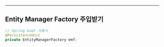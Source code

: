 
---

## Entity Manager Factory 주입받기

```Java
// Spring boot 사용시
@PersistenceUnit
private EntityManagerFactory emf;
```
